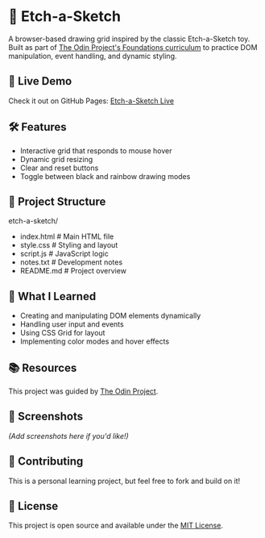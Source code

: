 # 🎨 Etch-a-Sketch

A browser-based drawing grid inspired by the classic Etch-a-Sketch toy. Built as part of [The Odin Project's Foundations curriculum](https://www.theodinproject.com/lessons/foundations-etch-a-sketch) to practice DOM manipulation, event handling, and dynamic styling.

## 🚀 Live Demo

Check it out on GitHub Pages: [Etch-a-Sketch Live](https://wolfSkullCave.github.io/etch-a-sketch)

## 🛠️ Features

- Interactive grid that responds to mouse hover
- Dynamic grid resizing
- Clear and reset buttons
- Toggle between black and rainbow drawing modes

## 📁 Project Structure

etch-a-sketch/
- index.html # Main HTML file
- style.css  # Styling and layout
- script.js  # JavaScript logic
- notes.txt  # Development notes
- README.md  # Project overview


## 🧠 What I Learned

- Creating and manipulating DOM elements dynamically
- Handling user input and events
- Using CSS Grid for layout
- Implementing color modes and hover effects

## 📚 Resources

This project was guided by [The Odin Project](https://www.theodinproject.com/paths/foundations/courses/foundations/lessons/etch-a-sketch).

## 📸 Screenshots

*(Add screenshots here if you'd like!)*

## 🤝 Contributing

This is a personal learning project, but feel free to fork and build on it!

## 📜 License

This project is open source and available under the [MIT License](LICENSE).

